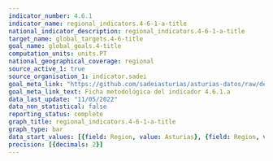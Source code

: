 ```yaml
---
indicator_number: 4.6.1
indicator_name: regional_indicators.4-6-1-a-title
national_indicator_description: regional_indicators.4-6-1-a-title
target_name: global_targets.4-6-title
goal_name: global_goals.4-title
computation_units: units.PT
national_geographical_coverage: regional
source_active_1: true
source_organisation_1: indicator.sadei
goal_meta_link: "https://github.com/sadeiasturias/asturias-datos/raw/develop/descargas/metodologia/4.6.1.a.pdf"
goal_meta_link_text: Ficha metodológica del indicador 4.6.1.a
data_last_update: "11/05/2022"
data_non_statistical: false
reporting_status: complete
graph_title: regional_indicators.4-6-1-a-title
graph_type: bar
data_start_values: [{field: Region, value: Asturias}, {field: Region, value: España}]
precision: [{decimals: 2}]
---
```

